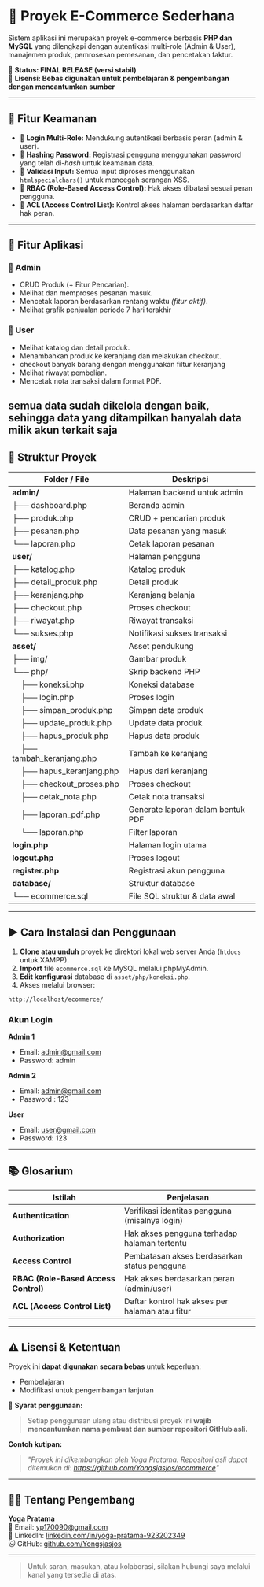 # 🛒 Proyek E-Commerce Sederhana

Sistem aplikasi ini merupakan proyek e-commerce berbasis **PHP dan MySQL** yang dilengkapi dengan autentikasi multi-role (Admin & User), manajemen produk, pemrosesan pemesanan, dan pencetakan faktur.

📌 **Status: FINAL RELEASE (versi stabil)**  
📜 **Lisensi: Bebas digunakan untuk pembelajaran & pengembangan dengan mencantumkan sumber**

---

## 🔐 Fitur Keamanan

- 🔑 **Login Multi-Role:** Mendukung autentikasi berbasis peran (admin & user).
- 🔐 **Hashing Password:** Registrasi pengguna menggunakan password yang telah di-*hash* untuk keamanan data.
- 🧱 **Validasi Input:** Semua input diproses menggunakan `htmlspecialchars()` untuk mencegah serangan XSS.
- 🧩 **RBAC (Role-Based Access Control):** Hak akses dibatasi sesuai peran pengguna.
- 📜 **ACL (Access Control List):** Kontrol akses halaman berdasarkan daftar hak peran.

---

## 🎯 Fitur Aplikasi

### 👑 Admin
- CRUD Produk (+ Fitur Pencarian).
- Melihat dan memproses pesanan masuk.
- Mencetak laporan berdasarkan rentang waktu *(fitur aktif)*.
- Melihat grafik penjualan periode 7 hari terakhir

### 🙋 User
- Melihat katalog dan detail produk.
- Menambahkan produk ke keranjang dan melakukan checkout.
- checkout banyak barang dengan menggunakan filtur keranjang
- Melihat riwayat pembelian.
- Mencetak nota transaksi dalam format PDF.


semua data sudah dikelola dengan baik, sehingga data yang ditampilkan hanyalah data milik akun terkait saja
---

## 📁 Struktur Proyek

| Folder / File               | Deskripsi                                  |
|----------------------------|---------------------------------------------|
| **admin/**                 | Halaman backend untuk admin                 |
| ├── dashboard.php          | Beranda admin                               |
| ├── produk.php             | CRUD + pencarian produk                     |
| ├── pesanan.php            | Data pesanan yang masuk                     |
| └── laporan.php            | Cetak laporan pesanan                       |
| **user/**                  | Halaman pengguna                            |
| ├── katalog.php            | Katalog produk                              |
| ├── detail_produk.php      | Detail produk                               |
| ├── keranjang.php          | Keranjang belanja                           |
| ├── checkout.php           | Proses checkout                             |
| ├── riwayat.php            | Riwayat transaksi                           |
| └── sukses.php             | Notifikasi sukses transaksi                 |
| **asset/**                 | Asset pendukung                             |
| ├── img/                   | Gambar produk                               |
| └── php/                   | Skrip backend PHP                           |
|     ├── koneksi.php        | Koneksi database                            |
|     ├── login.php          | Proses login                                |
|     ├── simpan_produk.php  | Simpan data produk                          |
|     ├── update_produk.php  | Update data produk                          |
|     ├── hapus_produk.php   | Hapus data produk                           |
|     ├── tambah_keranjang.php| Tambah ke keranjang                        |
|     ├── hapus_keranjang.php| Hapus dari keranjang                        |
|     ├── checkout_proses.php| Proses checkout                             |
|     ├── cetak_nota.php     | Cetak nota transaksi                        |
|     ├── laporan_pdf.php    | Generate laporan dalam bentuk PDF           |
|     └── laporan.php        | Filter laporan                              |
| **login.php**              | Halaman login utama                         |
| **logout.php**             | Proses logout                               |
| **register.php**           | Registrasi akun pengguna                    |
| **database/**              | Struktur database                           |
| └── ecommerce.sql          | File SQL struktur & data awal               |

---

## ▶️ Cara Instalasi dan Penggunaan

1. **Clone atau unduh** proyek ke direktori lokal web server Anda (`htdocs` untuk XAMPP).
2. **Import** file `ecommerce.sql` ke MySQL melalui phpMyAdmin.
3. **Edit konfigurasi** database di `asset/php/koneksi.php`.
4. Akses melalui browser:

```bash
http://localhost/ecommerce/
```

### Akun Login

**Admin 1**
- Email: admin@gmail.com
- Password: admin

**Admin 2**
- Email: admin@gmail.com
- Password : 123

**User**
- Email: user@gmail.com
- Password: 123

---

## 📚 Glosarium

| Istilah                              | Penjelasan                                                               |
|-------------------------------------|--------------------------------------------------------------------------|
| **Authentication**                  | Verifikasi identitas pengguna (misalnya login)                           |
| **Authorization**                   | Hak akses pengguna terhadap halaman tertentu                             |
| **Access Control**                  | Pembatasan akses berdasarkan status pengguna                             |
| **RBAC (Role-Based Access Control)**| Hak akses berdasarkan peran (admin/user)                                 |
| **ACL (Access Control List)**       | Daftar kontrol hak akses per halaman atau fitur                          |

---

## ⚠️ Lisensi & Ketentuan

Proyek ini **dapat digunakan secara bebas** untuk keperluan:
- Pembelajaran
- Modifikasi untuk pengembangan lanjutan

📢 **Syarat penggunaan:**
> Setiap penggunaan ulang atau distribusi proyek ini **wajib mencantumkan nama pembuat dan sumber repositori GitHub asli.**

**Contoh kutipan:**
> *"Proyek ini dikembangkan oleh Yoga Pratama. Repositori asli dapat ditemukan di: https://github.com/Yongsjasjos/ecommerce"*

---

## 👨‍💻 Tentang Pengembang

**Yoga Pratama**  
📧 Email: [yp170090@gmail.com](mailto:yp170090@gmail.com)  
🔗 LinkedIn: [linkedin.com/in/yoga-pratama-923202349](https://www.linkedin.com/in/yoga-pratama-923202349/)  
🐱 GitHub: [github.com/Yongsjasjos](https://github.com/Yongsjasjos)

---

> Untuk saran, masukan, atau kolaborasi, silakan hubungi saya melalui kanal yang tersedia di atas.
